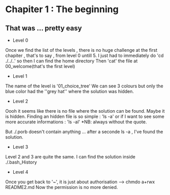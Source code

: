 # Chapiter 1 : The beginning
## That was ... pretty easy

- Level 0

Once we find the list of the levels , there is no huge challenge at the first chapiter , that's to say , from level 0 untill 5.
I just had to immediately do 'cd ./../..' so then I can find the home directory
Then 'cat' the file at 00_welcome(that's the first level)

- Level 1

The name of the level is '01_choice_tree'
We can see 3 colours but only the blue color had the ''grey hat'' where the solution was hidden. 

- Level 2

Oooh it seems like there is no file where the solution can be found. Maybe it is hidden. 
Finding an hidden file is so simple : 'ls -a' or if I want to see some more accurate informations : 'ls -al' 
*NB: always without the quote.

But ./.porb doesn't contain anything ... after a seconde ls -a , I've found the solution.


- Level 3

Level 2 and 3 are quite the same. I can find the solution inside ./.bash_History

- Level 4

Once you get back to '~', it is just about authorisation
--> chmdo a+rwx README2.md 
Now the permission is no more denied.
